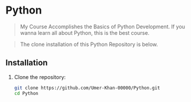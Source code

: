# Python

> My Course Accomplishes the Basics of Python Development.
> If you wanna learn all about Python, this is the best course.

> The clone installation of this Python Repository is below.

## Installation

1. Clone the repository:
   ```bash
   git clone https://github.com/Umer-Khan-00000/Python.git
   cd Python
